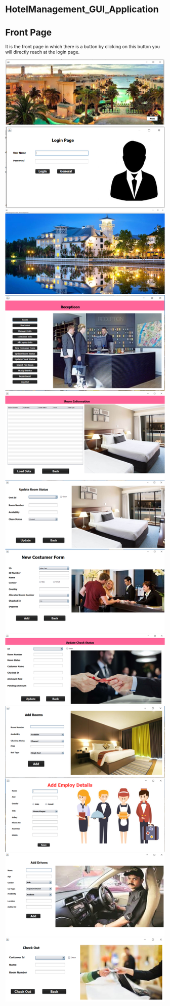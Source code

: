 # HotelManagement_GUI_Application
# Front Page
<p> It is the front page in which there is a button by clicking on this button you will directly reach at the login page.</p>
<img src="frontpage.png" alt="">
<img src="login_page.png" alt="">
<img src="main_page.png" alt="">
<img src="reception.png" alt="">
<img src="room_information.png" alt="">
<img src="room_status.png" alt="">
<img src="costumer_form.png" alt="">
<img src="chack_status.png" alt="">
<img src="add_room.png" alt="">
<img src="add_employ.png" alt="">
<img src="add_driver.png" alt="">
<img src="check_out.png" alt="">
